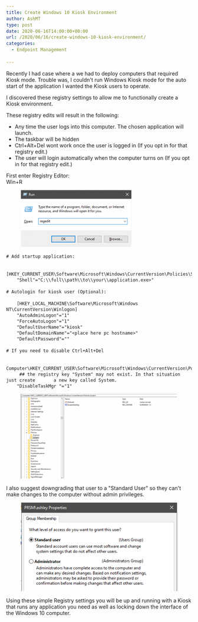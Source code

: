 ```yaml
---
title: Create Windows 10 Kiosk Environment
author: AshMT
type: post
date: 2020-06-16T14:00:00+00:00
url: /2020/06/16/create-windows-10-kiosk-environment/
categories:
  - Endpoint Management

---
```

Recently I had case where a we had to deploy computers that required Kiosk mode. Trouble was, I couldn't run Windows Kiosk mode for the auto start of the application I wanted the Kiosk users to operate.  
  
I discovered these registry settings to allow me to functionally create a Kiosk environment.

These registry edits will result in the following:

  * Any time the user logs into this computer. The chosen application will launch.
  * The taskbar will be hidden
  * Ctrl+Alt+Del wont work once the user is logged in (If you opt in for that registry edit.)
  * The user will login automatically when the computer turns on (If you opt in for that registry edit.)

First enter Registry Editor:  
Win+R<figure class="wp-block-image size-large is-resized">

![](image-8.png) </figure> 



<pre class="wp-block-code"><code># Add startup application:

    [HKEY_CURRENT_USER\Software\Microsoft\Windows\CurrentVersion\Policies\System]
    "Shell"="C:\\full\\path\\to\\your\\application.exe>"

# Autologin for kiosk user (Optional):
  
    [HKEY_LOCAL_MACHINE\Software\Microsoft\Windows NT\CurrentVersion\Winlogon] 
    "AutoAdminLogon"="1"
    "ForceAutoLogon"="1"
    "DefaultUserName"="kiosk"
    "DefaultDomainName"="&lt;place here pc hostname>"
    "DefaultPassword"=""

# If you need to disable Ctrl+Alt+Del

    Computer\HKEY_CURRENT_USER\Software\Microsoft\Windows\CurrentVersion\Policies\System
     ## the registry key "System" may not exist. In that situation just create       a new key called System.
    "DisableTaskMgr "="1"</code></pre><figure class="wp-block-image size-large">

![](image-10-1024x556.png) </figure> 

  
  
I also suggest downgrading that user to a "Standard User" so they can't make changes to the computer without admin privileges.  
<figure class="wp-block-image size-large">

![](image-9.png) </figure> 

Using these simple Registry settings you will be up and running with a Kiosk that runs any application you need as well as locking down the interface of the Windows 10 computer.
